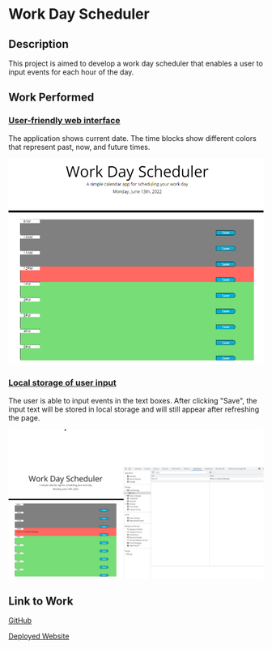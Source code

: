 # Work Day Scheduler
## Description

This project is aimed to develop a work day scheduler that enables a user to input events for each hour of the day.

## Work Performed

### <ins>User-friendly web interface</ins>

The application shows current date. The time blocks show different colors that represent past, now, and future times.

![](./assets/pics/interface.png)


### <ins>Local storage of user input </ins>

The user is able to input events in the text boxes. After clicking "Save", the input text will be stored in local storage and will still appear after refreshing the page.

![](./assets/pics/local-storage.png)


## Link to Work

[GitHub](https://github.com/xzhw39/edward-xu-jupiter)


[Deployed Website](https://xzhw39.github.io/edward-xu-jupiter/)

